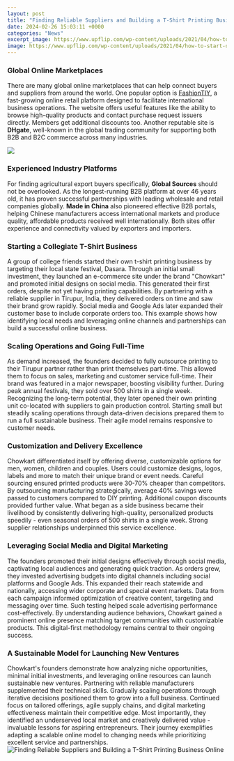 ```yaml
---
layout: post
title: "Finding Reliable Suppliers and Building a T-Shirt Printing Business Online"
date: 2024-02-26 15:03:11 +0000
categories: "News"
excerpt_image: https://www.upflip.com/wp-content/uploads/2021/04/how-to-start-on-tshirt-printing-business.jpeg
image: https://www.upflip.com/wp-content/uploads/2021/04/how-to-start-on-tshirt-printing-business.jpeg
---
```


### Global Online Marketplaces 
There are many global online marketplaces that can help connect buyers and suppliers from around the world. One popular option is [FashionTIY](https://store.fi.io.vn/chihuahua-unicorn3847-t-shirt), a fast-growing online retail platform designed to facilitate international business operations. The website offers useful features like the ability to browse high-quality products and contact purchase request issuers directly. Members get additional discounts too. Another reputable site is **DHgate**, well-known in the global trading community for supporting both B2B and B2C commerce across many industries. 

![](https://www.omniprintonline.com/blog/wp-content/uploads/2018/09/maxresdefault.jpg)
### Experienced Industry Platforms
For finding agricultural export buyers specifically, **Global Sources** should not be overlooked. As the longest-running B2B platform at over 46 years old, it has proven successful partnerships with leading wholesale and retail companies globally. **Made in China** also pioneered effective B2B portals, helping Chinese manufacturers access international markets and produce quality, affordable products received well internationally. Both sites offer experience and connectivity valued by exporters and importers.
### Starting a Collegiate T-Shirt Business 
A group of college friends started their own t-shirt printing business by targeting their local state festival, Dasara. Through an initial small investment, they launched an e-commerce site under the brand "Chowkart" and promoted initial designs on social media. This generated their first orders, despite not yet having printing capabilities. By partnering with a reliable supplier in Tirupur, India, they delivered orders on time and saw their brand grow rapidly. Social media and Google Ads later expanded their customer base to include corporate orders too. This example shows how identifying local needs and leveraging online channels and partnerships can build a successful online business.
### Scaling Operations and Going Full-Time 
As demand increased, the founders decided to fully outsource printing to their Tirupur partner rather than print themselves part-time. This allowed them to focus on sales, marketing and customer service full-time. Their brand was featured in a major newspaper, boosting visibility further. During peak annual festivals, they sold over 500 shirts in a single week. Recognizing the long-term potential, they later opened their own printing unit co-located with suppliers to gain production control. Starting small but steadily scaling operations through data-driven decisions prepared them to run a full sustainable business. Their agile model remains responsive to customer needs.
### Customization and Delivery Excellence
Chowkart differentiated itself by offering diverse, customizable options for men, women, children and couples. Users could customize designs, logos, labels and more to match their unique brand or event needs. Careful sourcing ensured printed products were 30-70% cheaper than competitors. By outsourcing manufacturing strategically, average 40% savings were passed to customers compared to DIY printing. Additional coupon discounts provided further value. What began as a side business became their livelihood by consistently delivering high-quality, personalized products speedily - even seasonal orders of 500 shirts in a single week. Strong supplier relationships underpinned this service excellence.
### Leveraging Social Media and Digital Marketing 
The founders promoted their initial designs effectively through social media, captivating local audiences and generating quick traction. As orders grew, they invested advertising budgets into digital channels including social platforms and Google Ads. This expanded their reach statewide and nationally, accessing wider corporate and special event markets. Data from each campaign informed optimization of creative content, targeting and messaging over time. Such testing helped scale advertising performance cost-effectively. By understanding audience behaviors, Chowkart gained a prominent online presence matching target communities with customizable products. This digital-first methodology remains central to their ongoing success.
### A Sustainable Model for Launching New Ventures
Chowkart's founders demonstrate how analyzing niche opportunities, minimal initial investments, and leveraging online resources can launch sustainable new ventures. Partnering with reliable manufacturers supplemented their technical skills. Gradually scaling operations through iterative decisions positioned them to grow into a full business. Continued focus on tailored offerings, agile supply chains, and digital marketing effectiveness maintain their competitive edge. Most importantly, they identified an underserved local market and creatively delivered value - invaluable lessons for aspiring entrepreneurs. Their journey exemplifies adapting a scalable online model to changing needs while prioritizing excellent service and partnerships.
![Finding Reliable Suppliers and Building a T-Shirt Printing Business Online](https://www.upflip.com/wp-content/uploads/2021/04/how-to-start-on-tshirt-printing-business.jpeg)